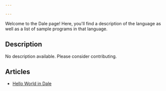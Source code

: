 ```yaml
---

---
```


Welcome to the Dale page! Here, you'll find a description of the language as well as a list of sample programs in that language.

## Description

No description available. Please consider contributing.

## Articles

- [Hello World in Dale](https://sampleprograms.io/projects/hello-world/dale)